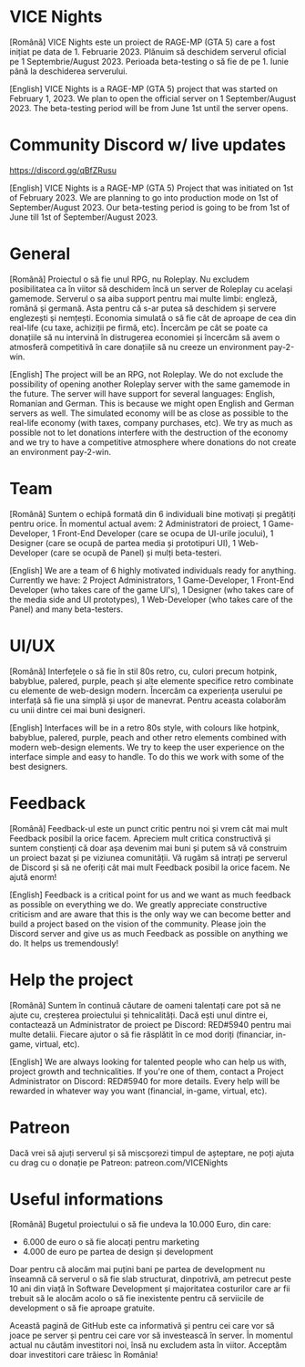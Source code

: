 # VICE Nights
[Română]
VICE Nights este un proiect de RAGE-MP (GTA 5) care a fost inițiat pe data de 1. Februarie 2023.
Plănuim să deschidem serverul oficial pe 1 Septembrie/August 2023.
Perioada beta-testing o să fie de pe 1. Iunie până la deschiderea serverului.

[English]
VICE Nights is a RAGE-MP (GTA 5) project that was started on February 1, 2023.
We plan to open the official server on 1 September/August 2023.
The beta-testing period will be from June 1st until the server opens.

# Community Discord w/ live updates
https://discord.gg/qBfZRusu

[English]
VICE Nights is a RAGE-MP (GTA 5) Project that was initiated on 1st of February 2023.
We are planning to go into production mode on 1st of September/August 2023.
Our beta-testing period is going to be from 1st of June till 1st of September/August 2023.

# General

[Română]
Proiectul o să fie unul RPG, nu Roleplay. Nu excludem posibilitatea ca în viitor să deschidem încă un server de Roleplay cu același gamemode. Serverul o sa aiba support
pentru mai multe limbi: engleză, română și germană. Asta pentru că s-ar putea să deschidem și servere englezești și nemțești. 
Economia simulată o să fie cât de aproape de cea din real-life (cu taxe, achiziții pe firmă, etc). 
Încercăm pe cât se poate ca donațiile să nu intervină în distrugerea economiei și încercăm să avem o atmosferă competitivă în care donațiile să nu creeze un environment
pay-2-win.

[English]
The project will be an RPG, not Roleplay. We do not exclude the possibility of opening another Roleplay server with the same gamemode in the future. The server will have support
for several languages: English, Romanian and German. This is because we might open English and German servers as well. 
The simulated economy will be as close as possible to the real-life economy (with taxes, company purchases, etc). 
We try as much as possible not to let donations interfere with the destruction of the economy and we try to have a competitive atmosphere where donations do not create an environment
pay-2-win.

# Team

[Română] Suntem o echipă formată din 6 individuali bine motivați și pregătiți pentru orice. 
În momentul actual avem: 2 Administratori de proiect, 1 Game-Developer, 1 Front-End Developer (care se ocupa de UI-urile jocului), 1 Designer (care se ocupă de partea media și prototipuri UI),
1 Web-Developer (care se ocupă de Panel) și mulți beta-testeri.

[English]
We are a team of 6 highly motivated individuals ready for anything. 
Currently we have: 2 Project Administrators, 1 Game-Developer, 1 Front-End Developer (who takes care of the game UI's), 1 Designer (who takes care of the media side and UI prototypes),
1 Web-Developer (who takes care of the Panel) and many beta-testers. 

# UI/UX

[Română] Interfețele o să fie în stil 80s retro, cu, culori precum hotpink, babyblue, palered, purple, peach și alte elemente specifice retro combinate cu elemente de web-design modern. Încercăm ca experiența userului pe interfață să fie una simplă și ușor de manevrat. Pentru aceasta colaborăm cu unii dintre cei mai buni designeri.

[English]
Interfaces will be in a retro 80s style, with colours like hotpink, babyblue, palered, purple, peach and other retro elements combined with modern web-design elements. We try to keep the user experience on the interface simple and easy to handle. To do this we work with some of the best designers.

# Feedback

[Română] Feedback-ul este un punct critic pentru noi și vrem cât mai mult Feedback posibil la orice facem. Apreciem mult critica constructivă și suntem conștienți că doar așa devenim mai buni și putem să vă construim un proiect bazat și pe viziunea comunității. Vă rugăm să intrați pe serverul de Discord și să ne oferiți cât mai mult Feedback posibil la orice facem. Ne ajută enorm!

[English] Feedback is a critical point for us and we want as much feedback as possible on everything we do. We greatly appreciate constructive criticism and are aware that this is the only way we can become better and build a project based on the vision of the community. Please join the Discord server and give us as much Feedback as possible on anything we do. It helps us tremendously!

# Help the project

[Română] Suntem în continuă căutare de oameni talentați care pot să ne ajute cu, creșterea proiectului și tehnicalități. Dacă ești unul dintre ei, contactează un Administrator de proiect pe Discord: RED#5940 pentru mai multe detalii. Fiecare ajutor o să fie răsplătit în ce mod doriți (financiar, in-game, virtual, etc). 

[English]
We are always looking for talented people who can help us with, project growth and technicalities. If you're one of them, contact a Project Administrator on Discord: RED#5940 for more details. Every help will be rewarded in whatever way you want (financial, in-game, virtual, etc). 

# Patreon

Dacă vrei să ajuți serverul și să miscșorezi timpul de așteptare, ne poți ajuta cu drag cu o donație pe Patreon: patreon.com/VICENights

# Useful informations

[Română] Bugetul proiectului o să fie undeva la 10.000 Euro, din care:

- 6.000 de euro o să fie alocați pentru marketing
- 4.000 de euro pe partea de design și development

Doar pentru că alocăm mai puțini bani pe partea de development nu înseamnă că serverul o să fie slab structurat, dinpotrivă, am petrecut peste 10 ani din viață în Software Development și majoritatea costurilor care ar fii trebuit să le alocăm acolo o să fie inexistente pentru că serviicile de development o să fie aproape gratuite. 

Această pagină de GitHub este ca informativă și pentru cei care vor să joace pe server și pentru cei care vor să investească în server. În momentul actual nu căutăm investitori noi, însă nu excludem asta în viitor. Acceptăm doar investitori care trăiesc în România!

